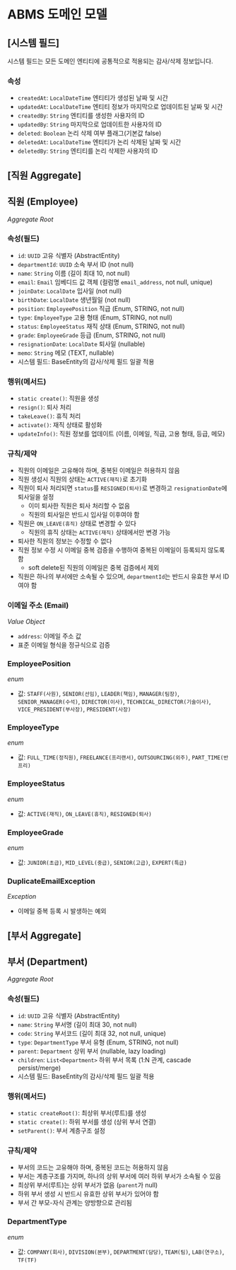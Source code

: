 # ABMS 도메인 모델

## [시스템 필드]
시스템 필드는 모든 도메인 엔티티에 공통적으로 적용되는 감사/삭제 정보입니다.
### 속성
- `createdAt`: `LocalDateTime` 엔티티가 생성된 날짜 및 시간
- `updatedAt`: `LocalDateTime` 엔티티 정보가 마지막으로 업데이트된 날짜 및 시간
- `createdBy`: `String` 엔티티를 생성한 사용자의 ID
- `updatedBy`: `String` 마지막으로 업데이트한 사용자의 ID
- `deleted`: `Boolean` 논리 삭제 여부 플래그(기본값 false)
- `deletedAt`: `LocalDateTime` 엔티티가 논리 삭제된 날짜 및 시간
- `deletedBy`: `String` 엔티티를 논리 삭제한 사용자의 ID

## [직원 Aggregate]

## 직원 (Employee)
_Aggregate Root_
### 속성(필드)
- `id`: `UUID` 고유 식별자 (AbstractEntity)
- `departmentId`: `UUID` 소속 부서 ID (not null)
- `name`: `String` 이름 (길이 최대 10, not null)
- `email`: `Email` 임베디드 값 객체 (컬럼명 `email_address`, not null, unique)
- `joinDate`: `LocalDate` 입사일 (not null)
- `birthDate`: `LocalDate` 생년월일 (not null)
- `position`: `EmployeePosition` 직급 (Enum, STRING, not null)
- `type`: `EmployeeType` 고용 형태 (Enum, STRING, not null)
- `status`: `EmployeeStatus` 재직 상태 (Enum, STRING, not null)
- `grade`: `EmployeeGrade` 등급 (Enum, STRING, not null)
- `resignationDate`: `LocalDate` 퇴사일 (nullable)
- `memo`: `String` 메모 (TEXT, nullable)
- 시스템 필드: BaseEntity의 감사/삭제 필드 일괄 적용
### 행위(메서드)
- `static create()`: 직원을 생성
- `resign()`: 퇴사 처리
- `takeLeave()`: 휴직 처리
- `activate()`: 재직 상태로 활성화
- `updateInfo()`: 직원 정보를 업데이트 (이름, 이메일, 직급, 고용 형태, 등급, 메모)
### 규칙/제약
- 직원의 이메일은 고유해야 하며, 중복된 이메일은 허용하지 않음
- 직원 생성시 직원의 상태는 `ACTIVE(재직)`로 초기화
- 직원이 퇴사 처리되면 `status`를 `RESIGNED(퇴사)`로 변경하고 `resignationDate`에 퇴사일을 설정
  - 이미 퇴사한 직원은 퇴사 처리할 수 없음
  - 직원의 퇴사일은 반드시 입사일 이후여야 함
- 직원은 `ON_LEAVE(휴직)` 상태로 변경할 수 있다
  - 직원의 휴직 상태는 `ACTIVE(재직)` 상태에서만 변경 가능
- 퇴사한 직원의 정보는 수정할 수 없다
- 직원 정보 수정 시 이메일 중복 검증을 수행하여 중복된 이메일이 등록되지 않도록 함
  - soft delete된 직원의 이메일은 중복 검증에서 제외
- 직원은 하나의 부서에만 소속될 수 있으며, `departmentId`는 반드시 유효한 부서 ID여야 함
### 이메일 주소 (Email)
_Value Object_
- `address`: 이메일 주소 값
- 표준 이메일 형식을 정규식으로 검증

### EmployeePosition
_enum_
- 값: `STAFF(사원)`, `SENIOR(선임)`, `LEADER(책임)`, `MANAGER(팀장)`, `SENIOR_MANAGER(수석)`, `DIRECTOR(이사)`, `TECHNICAL_DIRECTOR(기술이사)`, `VICE_PRESIDENT(부사장)`, `PRESIDENT(사장)`

### EmployeeType
_enum_
- 값: `FULL_TIME(정직원)`, `FREELANCE(프리랜서)`, `OUTSOURCING(외주)`, `PART_TIME(반프리)`

### EmployeeStatus
_enum_
- 값: `ACTIVE(재직)`, `ON_LEAVE(휴직)`, `RESIGNED(퇴사)`

### EmployeeGrade
_enum_
- 값: `JUNIOR(초급)`, `MID_LEVEL(중급)`, `SENIOR(고급)`, `EXPERT(특급)`

### DuplicateEmailException
_Exception_
- 이메일 중복 등록 시 발생하는 예외

## [부서 Aggregate]

## 부서 (Department)
_Aggregate Root_
### 속성(필드)
- `id`: `UUID` 고유 식별자 (AbstractEntity)
- `name`: `String` 부서명 (길이 최대 30, not null)
- `code`: `String` 부서코드 (길이 최대 32, not null, unique)
- `type`: `DepartmentType` 부서 유형 (Enum, STRING, not null)
- `parent`: `Department` 상위 부서 (nullable, lazy loading)
- `children`: `List<Department>` 하위 부서 목록 (1:N 관계, cascade persist/merge)
- 시스템 필드: BaseEntity의 감사/삭제 필드 일괄 적용

### 행위(메서드)
- `static createRoot()`: 최상위 부서(루트)를 생성
- `static create()`: 하위 부서를 생성 (상위 부서 연결)
- `setParent()`: 부서 계층구조 설정

### 규칙/제약
- 부서의 코드는 고유해야 하며, 중복된 코드는 허용하지 않음
- 부서는 계층구조를 가지며, 하나의 상위 부서에 여러 하위 부서가 소속될 수 있음
- 최상위 부서(루트)는 상위 부서가 없음 (`parent`가 null)
- 하위 부서 생성 시 반드시 유효한 상위 부서가 있어야 함
- 부서 간 부모-자식 관계는 양방향으로 관리됨

### DepartmentType
_enum_
- 값: `COMPANY(회사)`, `DIVISION(본부)`, `DEPARTMENT(담당)`, `TEAM(팀)`, `LAB(연구소)`, `TF(TF)`
